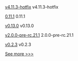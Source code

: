 
[v4.11.3-hotfix](https://github.com/hyperledger/web3j-gradle-plugin/releases/tag/v4.11.3-hotfix) v4.11.3-hotfix

[0.11.1](https://github.com/hyperledger/aries-cloudagent-python/releases/tag/0.11.1) 0.11.1

[v0.13.0](https://github.com/hyperledger-labs/fabric-builder-k8s/releases/tag/v0.13.0) v0.13.0

[v2.0.0-pre-rc.21.1](https://github.com/hyperledger/iroha/releases/tag/v2.0.0-pre-rc.21.1) 2.0.0-pre-rc.21.1

[v0.2.3](https://github.com/hyperledger/firefly-tezosconnect/releases/tag/v0.2.3) v0.2.3


[See more >>>](https://start-here.hyperledger.org/releases)
